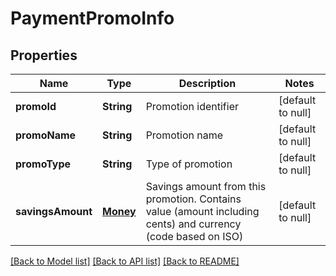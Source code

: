 # PaymentPromoInfo
## Properties

| Name | Type | Description | Notes |
|------------ | ------------- | ------------- | -------------|
| **promoId** | **String** | Promotion identifier | [default to null] |
| **promoName** | **String** | Promotion name | [default to null] |
| **promoType** | **String** | Type of promotion | [default to null] |
| **savingsAmount** | [**Money**](Money.md) | Savings amount from this promotion. Contains value (amount including cents) and currency (code based on ISO) | [default to null] |

[[Back to Model list]](../README.md#documentation-for-models) [[Back to API list]](../README.md#documentation-for-api-endpoints) [[Back to README]](../README.md)

